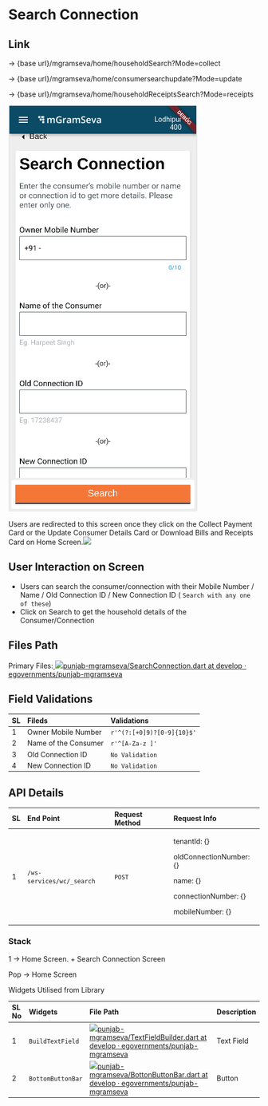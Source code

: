 # Search Connection

## **Link** 

→ {base url}/mgramseva/home/householdSearch?Mode=collect

 → {base url}/mgramseva/home/consumersearchupdate?Mode=update

 → {base url}/mgramseva/home/householdReceiptsSearch?Mode=receipts

![](../../../../.gitbook/assets/image%20%2883%29.png)

Users are redirected to this screen once they click on the Collect Payment Card or the Update Consumer Details Card or Download Bills and Receipts Card on Home Screen.![](blob:https://digit-discuss.atlassian.net/23527a1c-0ba9-4b83-9c8f-ae1824f6554a#media-blob-url=true&id=22a4929f-89bc-480a-a918-c5a4e85188ab&collection=contentId-1925316787&contextId=1925316787&mimeType=image%2Fpng&name=Search%20Connection.png&size=43384&width=380&height=814&alt=)

## **User Interaction on Screen**

* Users can search the consumer/connection with their Mobile Number / Name / Old Connection ID / New Connection ID \( `Search with any one of these`\)
* Click on Search to get the household details of the Consumer/Connection

## **Files Path**

Primary Files:[ ![](https://github.com/fluidicon.png)punjab-mgramseva/SearchConnection.dart at develop · egovernments/punjab-mgramseva](https://github.com/egovernments/punjab-mgramseva/blob/develop/frontend/mgramseva/lib/screeens/ConnectionResults/SearchConnection.dart)

## **Field Validations**

| **SL** | **Fileds** | **Validations** |
| :--- | :--- | :--- |
| 1 | Owner Mobile Number | `r'^(?:[+0]9)?[0-9]{10}$'` |
| 2 | Name of the Consumer | `r'^[A-Za-z ]'` |
| 3 | Old Connection ID | `No Validation` |
| 4 | New Connection ID | `No Validation` |

## **API Details**

<table>
  <thead>
    <tr>
      <th style="text-align:left"><b>SL</b>
      </th>
      <th style="text-align:left"><b>End Point</b>
      </th>
      <th style="text-align:left"><b>Request Method</b>
      </th>
      <th style="text-align:left"><b>Request Info</b>
      </th>
    </tr>
  </thead>
  <tbody>
    <tr>
      <td style="text-align:left">1</td>
      <td style="text-align:left"><code>/ws-services/wc/_search</code>
      </td>
      <td style="text-align:left"><code>POST</code>
      </td>
      <td style="text-align:left">
        <p>tenantId: {}</p>
        <p>oldConnectionNumber: {}</p>
        <p>name: {}</p>
        <p>connectionNumber: {}</p>
        <p>mobileNumber: {}</p>
      </td>
    </tr>
  </tbody>
</table>

### Stack

1 → Home Screen. + Search Connection Screen

Pop → Home Screen

Widgets Utilised from Library

| **SL No** | **Widgets** | **File Path** | **Description** |
| :--- | :--- | :--- | :--- |
| 1 | `BuildTextField` | [![](https://github.com/fluidicon.png)punjab-mgramseva/TextFieldBuilder.dart at develop · egovernments/punjab-mgramseva](https://github.com/egovernments/punjab-mgramseva/blob/develop/frontend/mgramseva/lib/widgets/TextFieldBuilder.dart) | Text Field |
| 2 | `BottomButtonBar` | [![](https://github.com/fluidicon.png)punjab-mgramseva/BottonButtonBar.dart at develop · egovernments/punjab-mgramseva](https://github.com/egovernments/punjab-mgramseva/blob/develop/frontend/mgramseva/lib/widgets/BottonButtonBar.dart) | Button |

